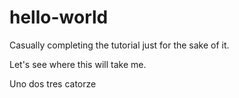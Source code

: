 # hello-world

Casually completing the tutorial just for the sake of it.

Let's see where this will take me.

Uno dos tres catorze
